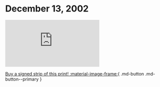 # December 13, 2002

![](https://www.achewood.com/comic.php?date=12132002)

[Buy a signed strip of this print! :material-image-frame:](https://achewood-holiday-pop-up.myshopify.com/products/strip#12132002){ .md-button .md-button--primary }
